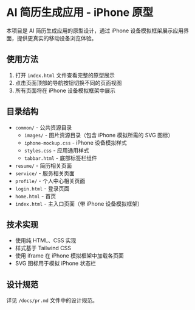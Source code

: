 # AI 简历生成应用 - iPhone 原型

本项目是 AI 简历生成应用的原型设计，通过 iPhone 设备模拟框架展示应用界面，提供更真实的移动设备浏览体验。

## 使用方法

1. 打开 `index.html` 文件查看完整的原型展示
2. 点击页面顶部的导航按钮切换不同的页面视图
3. 所有页面将在 iPhone 设备模拟框架中展示

## 目录结构

- `common/` - 公共资源目录
  - `images/` - 图片资源目录（包含 iPhone 模拟所需的 SVG 图标）
  - `iphone-mockup.css` - iPhone 设备模拟样式
  - `styles.css` - 应用通用样式
  - `tabbar.html` - 底部标签栏组件
- `resume/` - 简历相关页面
- `service/` - 服务相关页面
- `profile/` - 个人中心相关页面
- `login.html` - 登录页面
- `home.html` - 首页
- `index.html` - 主入口页面（带 iPhone 设备模拟框架）

## 技术实现

- 使用纯 HTML、CSS 实现
- 样式基于 Tailwind CSS
- 使用 iframe 在 iPhone 模拟框架中加载各页面
- SVG 图标用于模拟 iPhone 状态栏

## 设计规范

详见 `/docs/pr.md` 文件中的设计规范。
